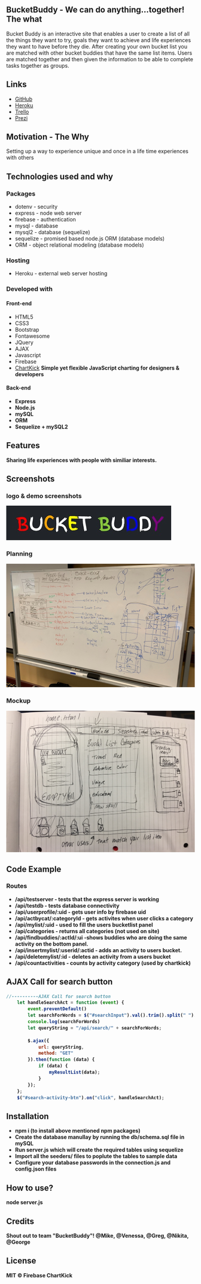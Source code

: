 ## BucketBuddy - We can do anything...together! **The what**
Bucket Buddy is an interactive site that enables a user to create a list of all the things they want to try, goals they want to achieve and life experiences they want to have before they die. After creating your own bucket list you are matched with other bucket buddies that have the same list items. Users are matched together and then given the information to be able to complete tasks together as groups.

## Links
- [GitHub](https://github.com/1nikita24/bucketbuddy)
- [Heroku](https://still-depths-21016.herokuapp.com)
- [Trello](https://trello.com/b/qYK8dkQY/bucketbuddy)
- [Prezi](https://prezi.com/p/pmdfdeyiy7e2/bucketbuddy-presentation/)

## Motivation - **The Why**
Setting up a way to experience unique and once in a life time experiences with others

## Technologies used and why
### Packages
- dotenv - security
- express - node web server
- firebase - authentication
- mysql - database
- mysql2 - database (sequelize)
- sequelize - promised based node.js ORM (database models)
- ORM - object relational modeling (database models)

### Hosting
- Heroku - external web server hosting

### Developed with
#### Front-end
- HTML5
- CSS3
- Bootstrap
- Fontawesome
- JQuery
- AJAX
- Javascript
- Firebase
- [ChartKick](https://www.chartjs.org/docs/latest/)
<b>Simple yet flexible JavaScript charting for designers & developers<b>

#### Back-end
- Express
- Node.js
- mySQL
- ORM
- Sequelize + mySQL2

## Features
Sharing life experiences with people with similiar interests.

## Screenshots
### logo & demo screenshots
![BucketBuddy](./readme-files/bucketbuddy-logo-branding.jpg)

### Planning
![Whiteboard-Planning](./readme-files/whiteboard-planning.jpg)

### Mockup
![Mockup-Sketch](./readme-files/mockup-sketch.jpg)

## Code Example

### Routes
* /api/testserver - tests that the express server is working
* /api/testdb - tests database connectivity
* /api/userprofile/:uid - gets user info by firebase uid
* /api/actbycat/:categoryId - gets activites when user clicks a category
* /api/mylist/:uid - used to fill the users bucketlist panel
* /api/categories - returns all categories (not used on site)
* /api/findbuddies/:actId/:ui -shows buddies who are doing the same activity on the bottom panel.
* /api/insertmylist/:userid/:actid - adds an activity to users bucket.
* /api/deletemylist/:id - deletes an activity from a users bucket
* /api/countactivities - counts by activity category (used by chartkick)

## AJAX Call for search button
```js
//----------AJAX Call for search button 
    let handleSearchAct = function (event) {
        event.preventDefault()
        let searchForWords = $("#searchInput").val().trim().split(" ").toString();
        console.log(searchForWords)
        let queryString = "/api/search/" + searchForWords;

        $.ajax({
            url: queryString,
            method: "GET"
        }).then(function (data) {
            if (data) {
                myResultList(data);
            }
        });
    };
    $("#search-activity-btn").on("click", handleSearchAct);
```

## Installation
- npm i (to install above mentioned npm packages)
- Create the database manullay by running the db/schema.sql file in mySQL
- Run server.js which will create the required tables using sequelize
- Import all the seeders/ files to poplute the tables to sample data
- Configure your database passwords in the connection.js and config.json files

## How to use?
node server.js

## Credits
Shout out to team "BucketBuddy"! 
@Mike, @Venessa, @Greg, @Nikita, @George

## License
MIT ©
Firebase
ChartKick